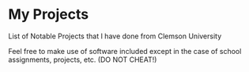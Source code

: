 # My Projects
List of Notable Projects that I have done from Clemson University

Feel free to make use of software included except in the case of school assignments, projects, etc. (DO NOT CHEAT!)
